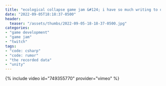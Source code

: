 ```yaml
---
title: "ecological collapse game jam &#124; i have so much writing to do &#124; day 4"
date: "2022-09-05T18:18:37-0500"
header:
  teaser: "/assets/thumbs/2022-09-05-18-18-37-0500.jpg"
categories:
- "game development"
- "game jam"
- "twitch"
tags:
- "code: csharp"
- "code: rumor"
- "the recorded data"
- "unity"
---
```

{% include video id="749355770" provider="vimeo" %}

